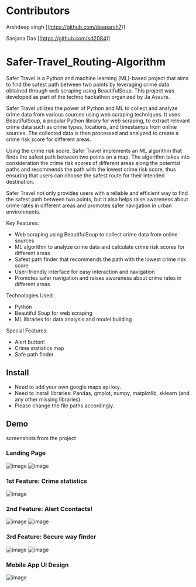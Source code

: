 # Contributors

Arshdeep singh
[(https://github.com/deeparsh7)]

Sanjana Das
[(https://github.com/sd2084)]

# Safer-Travel_Routing-Algorithm

Safer Travel is a Python and machine learning (ML)-based project that aims to find the safest path between two points by leveraging crime data obtained through web scraping using BeautifulSoup. This project was developed as part of the techno hackathon organized by Ja Assure.

Safer Travel utilizes the power of Python and ML to collect and analyze crime data from various sources using web scraping techniques. It uses BeautifulSoup, a popular Python library for web scraping, to extract relevant crime data such as crime types, locations, and timestamps from online sources. The collected data is then processed and analyzed to create a crime risk score for different areas.

Using the crime risk score, Safer Travel implements an ML algorithm that finds the safest path between two points on a map. The algorithm takes into consideration the crime risk scores of different areas along the potential paths and recommends the path with the lowest crime risk score, thus ensuring that users can choose the safest route for their intended destination.

Safer Travel not only provides users with a reliable and efficient way to find the safest path between two points, but it also helps raise awareness about crime rates in different areas and promotes safer navigation in urban environments.

Key Features:

- Web scraping using BeautifulSoup to collect crime data from online sources
- ML algorithm to analyze crime data and calculate crime risk scores for different areas
- Safest path finder that recommends the path with the lowest crime risk score
- User-friendly interface for easy interaction and navigation
- Promotes safer navigation and raises awareness about crime rates in different areas

Technologies Used:

- Python
- Beautiful Soup for web scraping
- ML libraries for data analysis and model building

Special Features:

- Alert button!
- Crime statistics map
- Safe path finder

## Install
- Need to add your own google maps api key.
- Need to install libraries: Pandas, gmplot, numpy, matplotlib, sklearn (and any other missing libraries).
- Please change the file paths accordingly.

## Demo
screenshots from the project

### Landing Page
![image](https://user-images.githubusercontent.com/83759659/233539975-367cc096-dc12-42ae-9191-91ba504cc9c4.png)
![image](https://user-images.githubusercontent.com/83759659/233540065-d4e08a58-2a1b-4c49-97d1-1e1c5ca80f26.png)

### 1st Feature: Crime statistics
![image](https://user-images.githubusercontent.com/83759659/233540164-6053408f-6c3b-45f7-b104-09c352f518ac.png)

### 2nd Feature: Alert Ccontacts!
![image](https://user-images.githubusercontent.com/83759659/233540365-c5a9798b-33c9-4f1c-9f0d-d9170f2eaa21.png)
![image](https://user-images.githubusercontent.com/83759659/233540372-e3e0264a-81ad-4b0c-bf3d-0ec57cda0cad.png)

### 3rd Feature: Secure way finder
![image](https://user-images.githubusercontent.com/83759659/233540539-f843346e-e627-46a1-9bad-b5fe9890af44.png)
![image](https://user-images.githubusercontent.com/83759659/233540586-06f9e38f-6fcb-46ae-bff5-f638410544b1.png)

### Mobile App UI Design
![image](https://user-images.githubusercontent.com/83759659/233540834-ff77069f-d481-407d-9c26-bb666a7d29e3.png)
